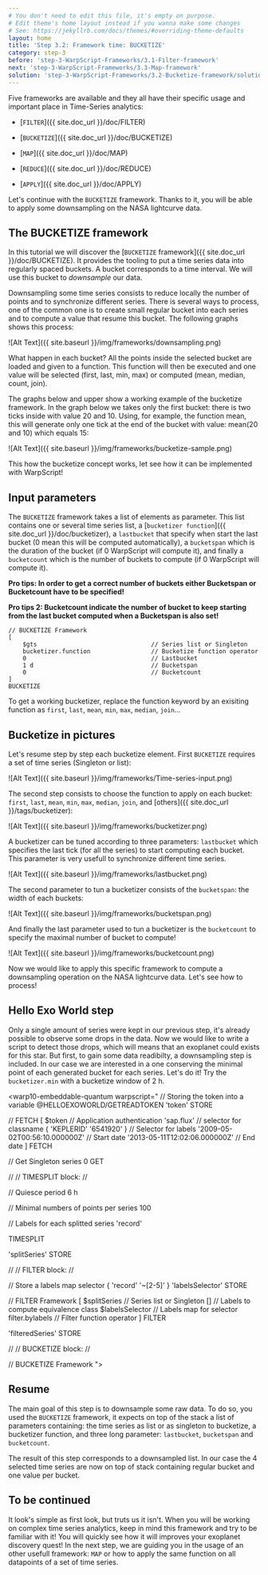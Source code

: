 ```yaml
---
# You don't need to edit this file, it's empty on purpose.
# Edit theme's home layout instead if you wanna make some changes
# See: https://jekyllrb.com/docs/themes/#overriding-theme-defaults
layout: home
title: 'Step 3.2: Framework time: BUCKETIZE'
category: step-3
before: 'step-3-WarpScript-Frameworks/3.1-Filter-framework'
next: 'step-3-WarpScript-Frameworks/3.3-Map-framework'
solution: 'step-3-WarpScript-Frameworks/3.2-Bucketize-framework/solutions'
---
```


Five frameworks are available and they all have their specific usage and important place in Time-Series analytics:

* [`FILTER`]({{ site.doc_url }}/doc/FILTER)

* [`BUCKETIZE`]({{ site.doc_url }}/doc/BUCKETIZE)

* [`MAP`]({{ site.doc_url }}/doc/MAP)

* [`REDUCE`]({{ site.doc_url }}/doc/REDUCE)

* [`APPLY`]({{ site.doc_url }}/doc/APPLY)

Let's continue with the `BUCKETIZE` framework. Thanks to it, you will be able to apply some downsampling on the NASA lightcurve data.

## The BUCKETIZE framework

In this tutorial we will discover the [`BUCKETIZE` framework]({{ site.doc_url }}/doc/BUCKETIZE). It provides the tooling to put a time series data into regularly spaced buckets. A bucket corresponds to a time interval. We will use this bucket to *downsample* our data.

Downsampling some time series consists to reduce locally the number of points and to synchronize different series. There is several ways to process, one of the common one is to create small regular bucket into each series and to compute a value that resume this bucket. The following graphs shows this process:

![Alt Text]({{ site.baseurl }}/img/frameworks/downsampling.png)

What happen in each bucket? All the points inside the selected bucket are loaded and given to a function. This function will then be executed and one value will be selected (first, last, min, max) or computed (mean, median, count, join).

The graphs below and upper show a working example of the bucketize framework. In the graph below we takes only the first bucket: there is two ticks inside with value 20 and 10. Using, for example, the function mean, this will generate only one tick at the end of the bucket with value: mean(20 and 10) which equals 15:

![Alt Text]({{ site.baseurl }}/img/frameworks/bucketize-sample.png)

This how the bucketize concept works, let see how it can be implemented with WarpScript!

## Input parameters

The `BUCKETIZE` framework takes a list of elements as parameter. This list contains one or several time series list, a [`bucketizer function`]({{ site.doc_url }}/doc/bucketizer), a `lastbucket` that specify when start the last bucket (0 mean this will be computed automatically), a `bucketspan` which is the duration of the bucket (if 0 WarpScript will compute it), and finally a `bucketcount` which is the number of buckets to compute (if 0 WarpScript will compute it).

**Pro tips: In order to get a correct number of buckets either Bucketspan or Bucketcount have to be specified!**

**Pro tips 2: Bucketcount indicate the number of bucket to keep starting from the last bucket computed when a Bucketspan is also set!**

```
// BUCKETIZE Framework
[
    $gts                                // Series list or Singleton
    bucketizer.function                 // Bucketize function operator
    0                                   // Lastbucket
    1 d                                 // Bucketspan
    0                                   // Bucketcount
]
BUCKETIZE
```

To get a working bucketizer, replace the function keyword by an exisiting function as `first`, `last`, `mean`, `min`, `max`, `median`, `join`...

## Bucketize in pictures

Let's resume step by step each bucketize element. First `BUCKETIZE` requires a set of time series (Singleton or list):

![Alt Text]({{ site.baseurl }}/img/frameworks/Time-series-input.png)

The second step consists to choose the function to apply on each bucket: `first`, `last`, `mean`, `min`, `max`, `median`, `join`, and [others]({{ site.doc_url }}/tags/bucketizer):

![Alt Text]({{ site.baseurl }}/img/frameworks/bucketizer.png)

A bucketizer can be tuned according to three parameters: `lastbucket` which specifies the last tick (for all the series) to start computing each bucket. This parameter is very usefull to synchronize different time series.

![Alt Text]({{ site.baseurl }}/img/frameworks/lastbucket.png)

The second parameter to tun a bucketizer consists of the `bucketspan`: the width of each buckets:

![Alt Text]({{ site.baseurl }}/img/frameworks/bucketspan.png)

And finally the last parameter used to tun a bucketizer is the `bucketcount` to specify the maximal number of bucket to compute!

![Alt Text]({{ site.baseurl }}/img/frameworks/bucketcount.png)

Now we would like to apply this specific framework to compute a downsampling operation on the NASA lightcurve data. Let's see how to process!

## Hello Exo World step

Only a single amount of series were kept in our previous step, it's already possible to observe some drops in the data. Now we would like to write a script to detect those drops, which will means that an exoplanet could exists for this star. But first, to gain some data readibilty, a downsampling step is included. In our case we are interested in a one conserving the minimal point of each generated bucket for each series.
Let's do it! Try the `bucketizer.min` with a bucketize window of 2 h.

<warp10-embeddable-quantum warpscript="
// Storing the token into a variable
@HELLOEXOWORLD/GETREADTOKEN 'token' STORE

// FETCH
[
    $token                              // Application authentication
    'sap.flux'                          // selector for classname
    { 'KEPLERID' '6541920' }            // Selector for labels
    '2009-05-02T00:56:10.000000Z'       // Start date
    '2013-05-11T12:02:06.000000Z'       // End date
]
FETCH

// Get Singleton series
0 GET

//
// TIMESPLIT block:
//

// Quiesce period
6 h

// Minimal numbers of points per series
100

// Labels for each splitted series
'record'

TIMESPLIT

'splitSeries' STORE

//
// FILTER block:
//

// Store a labels map selector
{ 'record' '~[2-5]' } 'labelsSelector' STORE

// FILTER Framework
[
    $splitSeries                    // Series list or Singleton
    []                              // Labels to compute equivalence class
    $labelsSelector                 // Labels map for selector
    filter.bylabels                 // Filter function operator
]
FILTER

'filteredSeries' STORE

//
// BUCKETIZE block:
//

// BUCKETIZE Framework
">
</warp10-embeddable-quantum>

## Resume

The main goal of this step is to downsample some raw data. To do so, you used the `BUCKETIZE` framework, it expects on top of the stack a list of parameters containing: the time series as list or as singleton to bucketize, a bucketizer function, and three long parameter: `lastbucket`, `bucketspan` and `bucketcount`.

The result of this step corresponds to a downsampled list. In our case the 4 selected time series are now on top of stack containing regular bucket and one value per bucket.

## To be continued

It look's simple as first look, but truts us it isn't. When you will be working on complex time series analytics, keep in mind this framework and try to be familiar with it! You will quickly see how it will improves your exoplanet discovery quest! In the next step, we are guiding you in the usage of an other usefull framework: `MAP` or how to apply the same function on all datapoints of a set of time series.
